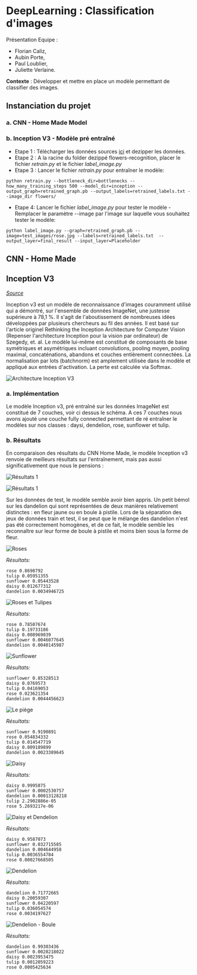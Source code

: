 # DeepLearning : Classification d'images

Présentation Equipe : 
* Florian Caliz, 
* Aubin Porte, 
* Paul Loublier, 
* Juliette Verlaine.

__Contexte__ : Développer et mettre en place un modèle permettant de classifier des images.

## Instanciation du projet

### a. CNN - Home Made Model

### b. Inception V3 - Modèle pré entraîné

* Etape 1 : Télécharger les données sources [ici](https://www.kaggle.com/alxmamaev/flowers-recognition) et dezipper les données.
* Etape 2 : A la racine du folder dezippé flowers-recognition, placer le fichier _retrain.py_ et le fichier _label_image.py_
* Etape 3 : Lancer le fichier _retrain.py_ pour entraîner le modèle: 
```
python retrain.py --bottleneck_dir=bottlenecks --how_many_training_steps 500 --model_dir=inception --output_graph=retrained_graph.pb --output_labels=retrained_labels.txt --image_dir flowers/
```
* Etape 4: Lancer le fichier _label_image.py_ pour tester le modèle - Remplacer le paramètre --image par l'image sur laquelle vous souhaitez tester le modèle: 
```
python label_image.py --graph=retrained_graph.pb --image=test_images/rose.jpg --labels=retrained_labels.txt  --output_layer=final_result --input_layer=Placeholder
```

## CNN - Home Made

## Inception V3

_[Source](https://medium.com/@amalpaul0492/step-by-step-tensorflows-sample-flower-classification-tutorial-626e39a7ea0a)_

Inception v3 est un modèle de reconnaissance d'images couramment utilisé qui a démontré, sur l'ensemble de données ImageNet, une justesse supérieure à 78,1 %. Il s'agit de l'aboutissement de nombreuses idées développées par plusieurs chercheurs au fil des années. Il est basé sur l'article originel Rethinking the Inception Architecture for Computer Vision (Repenser l'architecture Inception pour la vision par ordinateur) de Szegedy, et. al.
Le modèle lui-même est constitué de composants de base symétriques et asymétriques incluant convolutions, pooling moyen, pooling maximal, concaténations, abandons et couches entièrement connectées. La normalisation par lots (batchnorm) est amplement utilisée dans le modèle et appliqué aux entrées d'activation. La perte est calculée via Softmax.

![Architecture Inception V3](img/architecture_inceptionV3.png)

### a. Implémentation

Le modèle Inception v3, pré entraîné sur les données ImageNet est constitué de 7 couches, voir ci dessus le schéma. A ces 7 couches nous avons ajouté une couche fully connected permettant de ré entraîner le modèles sur nos classes : daysi, dendelion, rose, sunflower et tulip.

### b. Résultats

En comparaison des résultats du CNN Home Made, le modèle Inception v3 renvoie de meilleurs résultats sur l'entraînement, mais pas aussi significativement que nous le pensions : 

![Résultats 1](img/train_result1.png)

![Résultats 1](img/train_result2.png)

Sur les données de test, le modèle semble avoir bien appris. Un petit bémol sur les dandelion qui sont représentées de deux manières relativement distinctes : en fleur jaune ou en boule à pistile. 
Lors de la séparation des jeux de données train et test, il se peut que le mélange des dandelion n'est pas été correctement homogènes, et de ce fait, le modèle semble les reconnaître sur leur forme
de boule à pistile et moins bien sous la forme de fleur. 

![Roses](img_test/rose.jpg)

*Résultats:*

```
rose 0.8698792
tulip 0.05951355
sunflower 0.05443528
daisy 0.012677312
dandelion 0.0034946725
```

![Roses et Tulipes](img_test/rosetulip.jpg)

*Résultats:*

```
rose 0.78507674
tulip 0.19733186
daisy 0.008969039
sunflower 0.0046077645
dandelion 0.0040145987
```

![Sunflower](img_test/sun.jpg)

*Résultats:*

```
sunflower 0.85328513
daisy 0.0769573
tulip 0.04169053
rose 0.023621354
dandelion 0.0044456623
```

![Le piège](img_test/de_tout.jpg)

*Résultats:*

```
sunflower 0.9190891
rose 0.054834332
tulip 0.014547719
daisy 0.009189899
dandelion 0.0023389645
```

![Daisy](img_test/daisy.jpg)

*Résultats:*

```
daisy 0.9995875
sunflower 0.0002530757
dandelion 0.00013128218
tulip 2.2902886e-05
rose 5.2693217e-06
```

![Daisy et Dendelion](img_test/dandd.jpg)

*Résultats:*

```
daisy 0.9587073
sunflower 0.032715585
dandelion 0.004644958
tulip 0.0036554784
rose 0.00027668505
```

![Dendelion](img_test/dendelion.jpg)

*Résultats:*

```
dandelion 0.71772665
daisy 0.20059307
sunflower 0.04220597
tulip 0.036054574
rose 0.0034197627
```

![Dendelion - Boule](img_test/souffle.jpg)

*Résultats:*

```
dandelion 0.99303436
sunflower 0.0028218022
daisy 0.0023953475
tulip 0.0012059223
rose 0.0005425634
```